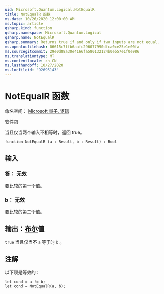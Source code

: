 ```yaml
---
uid: Microsoft.Quantum.Logical.NotEqualR
title: NotEqualR 函数
ms.date: 10/26/2020 12:00:00 AM
ms.topic: article
qsharp.kind: function
qsharp.namespace: Microsoft.Quantum.Logical
qsharp.name: NotEqualR
qsharp.summary: Returns true if and only if two inputs are not equal.
ms.openlocfilehash: 06615c7ffb6aafc296077990dfca0ce25e1e00fa
ms.sourcegitcommit: 29e0d88a30e4166fa580132124b0eb57e1f0e986
ms.translationtype: MT
ms.contentlocale: zh-CN
ms.lasthandoff: 10/27/2020
ms.locfileid: "92695143"
---
```

# <a name="notequalr-function"></a>NotEqualR 函数

命名空间： [Microsoft 量子. 逻辑](xref:Microsoft.Quantum.Logical)

软件包 [](https://nuget.org/packages/)


当且仅当两个输入不相等时，返回 true。

```qsharp
function NotEqualR (a : Result, b : Result) : Bool
```


## <a name="input"></a>输入

### <a name="a--__invalidresult__"></a>答： __无效 <Result>__

要比较的第一个值。


### <a name="b--__invalidresult__"></a>b： __无效 <Result>__

要比较的第二个值。



## <a name="output--bool"></a>输出：[布尔](xref:microsoft.quantum.lang-ref.bool)值

`true` 当且仅当不 `a` 等于时 `b` 。

## <a name="remarks"></a>注解

以下项是等效的：

```Q#
let cond = a != b;
let cond = NotEqualR(a, b);
```